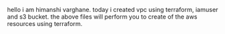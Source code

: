 hello i am himanshi varghane.
today i created vpc using terraform, iamuser and  s3 bucket.
the above files will perform you to create of the aws resources using terraform.

